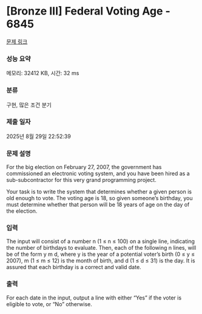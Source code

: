 # [Bronze III] Federal Voting Age - 6845 

[문제 링크](https://www.acmicpc.net/problem/6845) 

### 성능 요약

메모리: 32412 KB, 시간: 32 ms

### 분류

구현, 많은 조건 분기

### 제출 일자

2025년 8월 29일 22:52:39

### 문제 설명

<p>For the big election on February 27, 2007, the government has commissioned an electronic voting system, and you have been hired as a sub-subcontractor for this very grand programming project.</p>

<p>Your task is to write the system that determines whether a given person is old enough to vote. The voting age is 18, so given someone’s birthday, you must determine whether that person will be 18 years of age on the day of the election.</p>

### 입력 

 <p>The input will consist of a number n (1 ≤ n ≤ 100) on a single line, indicating the number of birthdays to evaluate. Then, each of the following n lines, will be of the form y m d, where y is the year of a potential voter’s birth (0 ≤ y ≤ 2007), m (1 ≤ m ≤ 12) is the month of birth, and d (1 ≤ d ≤ 31) is the day. It is assured that each birthday is a correct and valid date.</p>

### 출력 

 <p>For each date in the input, output a line with either “Yes” if the voter is eligible to vote, or “No” otherwise.</p>

